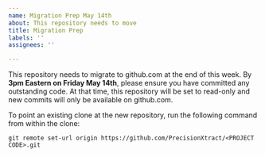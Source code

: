 ```yaml
---
name: Migration Prep May 14th
about: This repository needs to move
title: Migration Prep
labels: ''
assignees: ''

---
```


This repository needs to migrate to github.com at the end of this week. By **3pm Eastern on Friday May 14th**, please ensure you have committed any outstanding code. At that time, this repository will be set to read-only and new commits will only be available on github.com.

To point an existing clone at the new repository, run the following command from within the clone:

```
git remote set-url origin https://github.com/PrecisionXtract/<PROJECT CODE>.git
```
